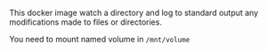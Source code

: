 This docker image watch a directory and log to standard output any modifications made to files or directories.

You need to mount named volume in `/mnt/volume`